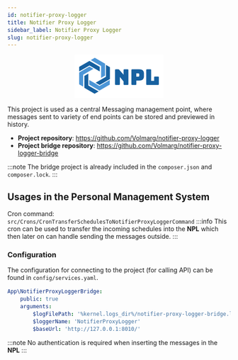 ```yaml
---
id: notifier-proxy-logger
title: Notifier Proxy Logger
sidebar_label: Notifier Proxy Logger
slug: notifier-proxy-logger
---
```

<center>
    <img src="https://github.com/Volmarg/notifier-proxy-logger/raw/main/public/assets/images/logo.png?raw=true"/>
</center>

This project is used as a central Messaging management point, where messages sent to variety of end points can be stored 
and previewed in history.

* **Project repository**: https://github.com/Volmarg/notifier-proxy-logger
* **Project bridge repository**: https://github.com/Volmarg/notifier-proxy-logger-bridge

:::note
The bridge project is already included in the `composer.json` and `composer.lock`.
:::

## Usages in the Personal Management System

Cron command: `src/Crons/CronTransferSchedulesToNotifierProxyLoggerCommand`
:::info
This cron can be used to transfer the incoming schedules into the **NPL** which then later on can handle sending the 
messages outside.
:::

### Configuration

The configuration for connecting to the project (for calling API) can be found in `config/services.yaml`.

```yaml
App\NotifierProxyLoggerBridge:
    public: true
    arguments:
        $logFilePath: '%kernel.logs_dir%/notifier-proxy-logger-bridge.log' # where the log will be stored
        $loggerName: 'NotifierProxyLogger'                                 # log entries identifier
        $baseUrl: 'http://127.0.0.1:8010/'                                 # url to the project
```

:::note
No authentication is required when inserting the messages in the **NPL**
:::